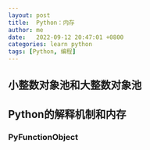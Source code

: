 ```yaml
---
layout: post
title:  Python：内存
author: me
date:   2022-09-12 20:47:01 +0800
categories: learn python
tags: [Python, 编程]
---
```

## 小整数对象池和大整数对象池

## Python的解释机制和内存

### PyFunctionObject
